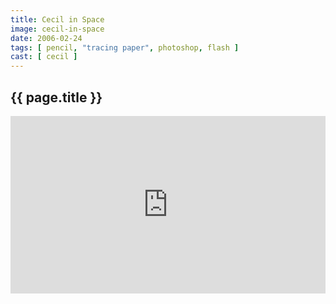 ```yaml
---
title: Cecil in Space
image: cecil-in-space
date: 2006-02-24
tags: [ pencil, "tracing paper", photoshop, flash ]
cast: [ cecil ]
---
```

## {{ page.title }}

<div style="padding:56.25% 0 0 0;position:relative;"><iframe src="https://player.vimeo.com/video/408065642?title=0&byline=0" style="position:absolute;top:0;left:0;width:100%;height:100%;" frameborder="0" allow="autoplay; fullscreen" allowfullscreen></iframe></div><script src="https://player.vimeo.com/api/player.js"></script>
